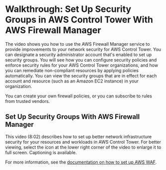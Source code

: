 # Walkthrough: Set Up Security Groups in AWS Control Tower With AWS Firewall Manager<a name="firewall-setup-walkthrough"></a>

The video shows you how to use the AWS Firewall Manager service to provide improvements to your network security for AWS Control Tower\. You can designate a security administrator account that's enabled to set up security groups\. You will see how you can configure security policies and enforce security rules for your AWS Control Tower organizations, and how you can remediate non\-compliant resources by applying policies automatically\. You can view the security groups that are in effect for each account and resource \(such as an Amazon EC2 instance\) in your organization\.

You can create your own firewall policies, or you can subscribe to rules from trusted vendors\.

## Set Up Security Groups With AWS Firewall Manager<a name="firewall-manager-video"></a>

This video \(8:02\) describes how to set up better network infrastructure security for your resources and workloads in AWS Control Tower\. For better viewing, select the icon at the lower right corner of the video to enlarge it to full screen\. Captioning is available\.

For more information, see the [documentation on how to set up AWS WAF](https://docs.aws.amazon.com/waf/latest/developerguide/setting-up-waf.html)\.